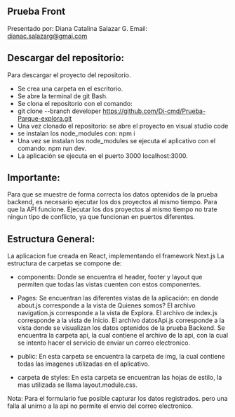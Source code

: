 ## Prueba Front
Presentado por: Diana Catalina Salazar G.
Email: dianac.salazarg@gmai.com

## Descargar del repositorio:
Para descargar el proyecto del repositorio.
- Se crea una carpeta en el escritorio.
- Se abre la terminal de git Bash.
- Se clona el repositorio con el comando:
- git clone --branch developer https://github.com/Di-cmd/Prueba-Parque-explora.git
- Una vez clonado el repositorio: se abre el proyecto en visual studio code
- se instalan los node_modules con: npm i
- Una vez se instalan los node_modules se ejecuta el aplicativo con el comando:  npm run dev.
- La aplicación se ejecuta en el puerto 3000  localhost:3000.

## Importante:

Para que se muestre de forma correcta los datos optenidos de la prueba backend, es necesario ejecutar los dos proyectos 
al mismo tiempo. Para que la API funcione.
Ejecutar los dos proyectos al mismo tiempo no trate ningun tipo de conflicto, ya que funcionan en puertos diferentes.



## Estructura General:
La aplicacion fue creada en React, implementando el framework Next.js
La estructura de carpetas se compone de: 
- components:
Donde se encuentra el header, footer y layout que permiten que todas las vistas cuenten con estos componentes.

- Pages:
Se encuentran las diferentes vistas de la aplicación: en donde about.js corresponde a la vista de Quienes somos?
El archivo navigation.js corresponde a la vista de Explora.
El archivo de index.js corresponde a la vista de Inicio.
El archivo datosApi.js corresponde a la vista donde se visualizan los datos optenidos de la prueba Backend.
Se encuentra la carpeta api, la cual contiene el archivo de la api, con la cual se intento hacer el servicio de enviar un correo electronico.

- public: 
En esta carpeta se encuentra la carpeta de img, la cual contiene todas las imagenes utilizadas en el aplicativo.

- carpeta de styles:
En esta carpeta se encuentran las hojas de estilo, la mas utilizada se llama layout.module.css.

Nota: Para el formulario fue posible capturar los datos registrados. pero una falla al unirno a la api no permite el envio del correo electronico. 




